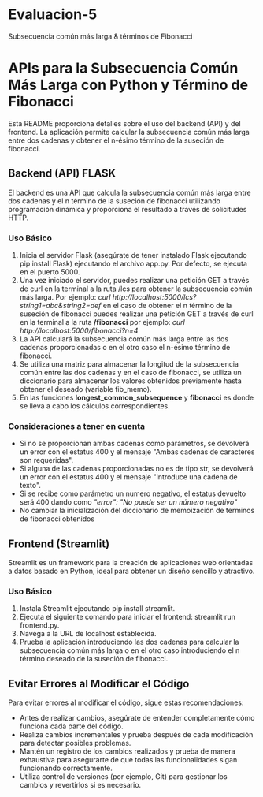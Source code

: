 # Evaluacion-5
Subsecuencia común más larga &amp; términos de Fibonacci

# APIs para la Subsecuencia Común Más Larga con Python y Término de Fibonacci
Esta README proporciona detalles sobre el uso del backend (API) y del frontend. La aplicación permite calcular la subsecuencia común más larga entre dos cadenas y obtener el n-ésimo término de la suseción de fibonacci.

## Backend (API) FLASK
El backend es una API que calcula la subsecuencia común más larga entre dos cadenas y el n término de la suseción de fibonacci utilizando programación dinámica y proporciona el resultado a través de solicitudes HTTP.

### Uso Básico
1. Inicia el servidor Flask (asegúrate de tener instalado Flask ejecutando pip install Flask) ejecutando el archivo app.py. Por defecto, se ejecuta en el puerto 5000.
2. Una vez iniciado el servidor, puedes realizar una petición GET a través de curl en la terminal a la ruta /lcs para obtener la subsecuencia común más larga. Por ejemplo: _curl http://localhost:5000/lcs?string1=abc&string2=def_
en el caso de obtener el n término de la suseción de fibonacci puedes realizar una petición GET a través de curl en la terminal a la ruta **/fibonacci** por ejemplo: *curl http://localhost:5000/fibonacci?n=4*
3. La API calculará la subsecuencia común más larga entre las dos cadenas proporcionadas o en el otro caso el n-ésimo término de fibonacci.
4. Se utiliza una matriz para almacenar la longitud de la subsecuencia común entre las dos cadenas y en el caso de fibonacci, se utiliza un diccionario para almacenar los valores obtenidos previamente hasta obtener el deseado (variable fib_memo).
5. En las funciones **longest_common_subsequence** y **fibonacci** es donde se lleva a cabo los cálculos correspondientes.

### Consideraciones a tener en cuenta
- Si no se proporcionan ambas cadenas como parámetros, se devolverá un error con el estatus 400 y el mensaje "Ambas cadenas de caracteres son requeridas".
- Si alguna de las cadenas proporcionadas no es de tipo str, se devolverá un error con el estatus 400 y el mensaje "Introduce una cadena de texto".
- Si se recibe como parámetro un numero negativo, el estatus devuelto será 400 dando como _"error": "No puede ser un número negativo"_
- No cambiar la inicialización del diccionario de memoización de terminos de fibonacci obtenidos 

## Frontend (Streamlit)
Streamlit es un framework para la creación de aplicaciones web orientadas a datos basado en Python, ideal para obtener un diseño sencillo y atractivo.

### Uso Básico
1. Instala Streamlit ejecutando pip install streamlit.
2. Ejecuta el siguiente comando para iniciar el frontend: streamlit run frontend.py.
3. Navega a la URL de localhost establecida.
4. Prueba la aplicación introduciendo las dos cadenas para calcular la subsecuencia común más larga o en el otro caso introduciendo el n término deseado de la suseción de fibonacci.

## Evitar Errores al Modificar el Código

Para evitar errores al modificar el código, sigue estas recomendaciones:

- Antes de realizar cambios, asegúrate de entender completamente cómo funciona cada parte del código.
- Realiza cambios incrementales y prueba después de cada modificación para detectar posibles problemas.
- Mantén un registro de los cambios realizados y prueba de manera exhaustiva para asegurarte de que todas las funcionalidades sigan funcionando correctamente.
- Utiliza control de versiones (por ejemplo, Git) para gestionar los cambios y revertirlos si es necesario.
